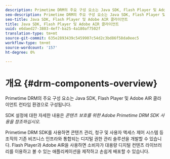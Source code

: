 ```yaml
---
description: Primetime DRM의 주요 구성 요소는 Java SDK, Flash Player 및 Adobe AIR 클라이언트 런타임 환경으로 구성됩니다.
seo-description: Primetime DRM의 주요 구성 요소는 Java SDK, Flash Player 및 Adobe AIR 클라이언트 런타임 환경으로 구성됩니다.
seo-title: Java SDK, Flash Player 및 Adobe AIR 클라이언트
title: Java SDK, Flash Player 및 Adobe AIR 클라이언트
uuid: e6daed27-3803-4ef7-ba25-4a180af7502f
translation-type: tm+mt
source-git-commit: 635e2893439c5459907c54d2c3bd86f58da0eec5
workflow-type: tm+mt
source-wordcount: '157'
ht-degree: 0%

---
```



# 개요 {#drm-components-overview}

Primetime DRM의 주요 구성 요소는 Java SDK, Flash Player 및 Adobe AIR 클라이언트 런타임 환경으로 구성됩니다.

SDK 설정에 대한 자세한 내용은 *콘텐츠 보호를 위한 Adobe Primetime DRM SDK 사용을 참조하십시오.*

Primetime DRM SDK를 사용하면 콘텐츠 관리, 청구 및 사용자 액세스 제어 시스템 등 조직의 기존 비즈니스 인프라와 통합되는 디지털 권한 관리 솔루션을 개발할 수 있습니다. Flash Player과 Adobe AIR을 사용하면 소비자가 대용량 디지털 컨텐츠 라이브러리를 이용하고 볼 수 있는 애플리케이션을 제작하고 손쉽게 배포할 수 있습니다.
